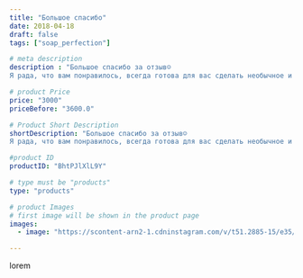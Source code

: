 ```yaml
---
title: "Большое спасибо"
date: 2018-04-18
draft: false
tags: ["soap_perfection"]

# meta description
description : "Большое спасибо за отзыв☺️
Я рада, что вам понравилось, всегда готова для вас сделать необычное и полезное мыло💚"

# product Price
price: "3000"
priceBefore: "3600.0"

# Product Short Description
shortDescription: "Большое спасибо за отзыв☺️
Я рада, что вам понравилось, всегда готова для вас сделать необычное и полезное мыло💚"

#product ID
productID: "BhtPJlXlL9Y"

# type must be "products"
type: "products"

# product Images
# first image will be shown in the product page
images:
  - image: "https://scontent-arn2-1.cdninstagram.com/v/t51.2885-15/e35/30086351_164596987563603_6160289107529433088_n.jpg?se=7&tp=1&_nc_ht=scontent-arn2-1.cdninstagram.com&_nc_cat=103&_nc_ohc=eEfwsPaBsjUAX-lJkta&ccb=7-4&oh=fb174e45c9058c7b7a385aed2d642946&oe=60818335&ig_cache_key=MTc2MDEyOTY1ODY2ODc2MDkyMA%3D%3D.2-ccb7-4"

---
```

lorem
